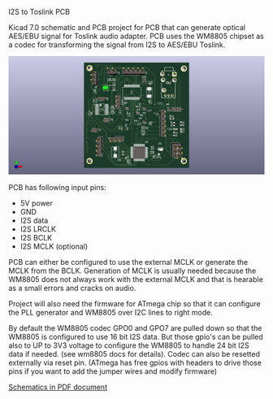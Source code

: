 I2S to Toslink PCB

Kicad 7.0 schematic and PCB project for PCB that
can generate optical AES/EBU signal for Toslink audio adapter. PCB uses the
WM8805 chipset as a codec for transforming the signal from I2S to AES/EBU Toslink.

![ 3D layout of PCB](docs/pcb/i2s_to_toslink_pcb.png) 

PCB has following input pins:
- 5V power
- GND
- I2S data
- I2S LRCLK
- I2S BCLK
- I2S MCLK (optional)

PCB can either be configured to use the external MCLK or generate the MCLK from the BCLK.
Generation of MCLK is usually needed because the WM8805 does not always work with the external
MCLK and that is hearable as a small errors and cracks on audio.

Project will also need the firmware for ATmega chip so that it can configure the PLL generator
and WM8805 over I2C lines to right mode.

By default the WM8805 codec GPO0 and GPO7 are pulled down so that the WM8805 is configured to use 16 bit I2S data.
But those gpio's can be pulled also to UP to 3V3 voltage to configure the WM8805 to handle 24 bit I2S data if needed.
(see wm8805 docs for details). Codec can also be resetted externally via reset pin. (ATmega has free gpios with headers to drive those pins if you want to add the jumper wires and modify firmware)

[Schematics in PDF document](./docs/schematics/schematics.pdf)
